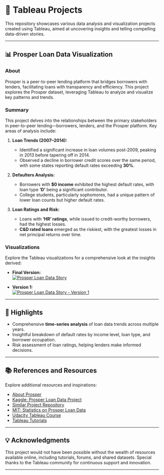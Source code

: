 # 🎨 Tableau Projects  
This repository showcases various data analysis and visualization projects created using Tableau, aimed at uncovering insights and telling compelling data-driven stories.

---

## 📊 **Prosper Loan Data Visualization**  
### **About**  
Prosper is a peer-to-peer lending platform that bridges borrowers with lenders, facilitating loans with transparency and efficiency. This project explores the Prosper dataset, leveraging Tableau to analyze and visualize key patterns and trends.  

### **Summary**  
This project delves into the relationships between the primary stakeholders in peer-to-peer lending—borrowers, lenders, and the Prosper platform. Key areas of analysis include:  
1. **Loan Trends (2007–2014):**  
   - Identified a significant increase in loan volumes post-2009, peaking in 2013 before tapering off in 2014.  
   - Observed a decline in borrower credit scores over the same period, with some states reporting default rates exceeding **30%**.  

2. **Defaulters Analysis:**  
   - Borrowers with **$0 income** exhibited the highest default rates, with loan type **‘D’** being a significant contributor.  
   - College students, particularly sophomores, had a unique pattern of lower loan counts but higher default rates.  

3. **Loan Ratings and Risk:**  
   - Loans with **‘HR’ ratings**, while issued to credit-worthy borrowers, had the highest losses.  
   - **C&D rated loans** emerged as the riskiest, with the greatest losses in net principal returns over time.  

### **Visualizations**  
Explore the Tableau visualizations for a comprehensive look at the insights derived:  

- **Final Version:**  
  [![Prosper Loan Data Story](https://github.com/jubins/Tableau-Projects/blob/master/ProsperLoanData/data/pld_screenshot.png)](https://public.tableau.com/profile/jubin.soni#!/vizhome/ProsperLoanData_7/ProsperLoanStory-Version2)  

- **Version 1:**  
  [![Prosper Loan Data Story - Version 1](https://github.com/jubins/Tableau-Projects/blob/master/ProsperLoanData/data/pld_screenshot_v1.png)](https://public.tableau.com/profile/jubin.soni#!/vizhome/ProsperLoanData_Version1/ProsperLoanStory-Version1)  

---

## 🌟 **Highlights**  
- Comprehensive **time-series analysis** of loan data trends across multiple years.  
- Insightful breakdown of default rates by income level, loan type, and borrower occupation.  
- Risk assessment of loan ratings, helping lenders make informed decisions.  

---

## 📚 **References and Resources**  
Explore additional resources and inspirations:  
- [About Prosper](https://www.prosper.com/plp/about/contact-us/)  
- [Kaggle: Prosper Loan Data Project](https://www.kaggle.com/jschnessl/prosperloans)  
- [Similar Project Repository](https://github.com/grace-pehl/ProsperLoan)  
- [MIT: Statistics on Prosper Loan Data](http://courses.media.mit.edu/2008fall/mas622j/Projects/CharlieCocoErnestoMatt/data/)  
- [Udacity Tableau Course](https://www.udacity.com/course/data-visualization-in-tableau--ud1006)  
- [Tableau Tutorials](https://www.tableau.com/learn/training)  

---

## 💡 **Acknowledgments**  
This project would not have been possible without the wealth of resources available online, including tutorials, forums, and shared datasets. Special thanks to the Tableau community for continuous support and innovation.  

---
